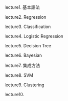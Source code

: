 lecture1. 基本語法

lecture2. Regression

lecture3. Classification

lecture4. Logistic Regression

lecture5. Decision Tree

lecture6. Bayesian

lecture7. 集成方法

lecture8. SVM

lecture9. Clustering

lecture10.
